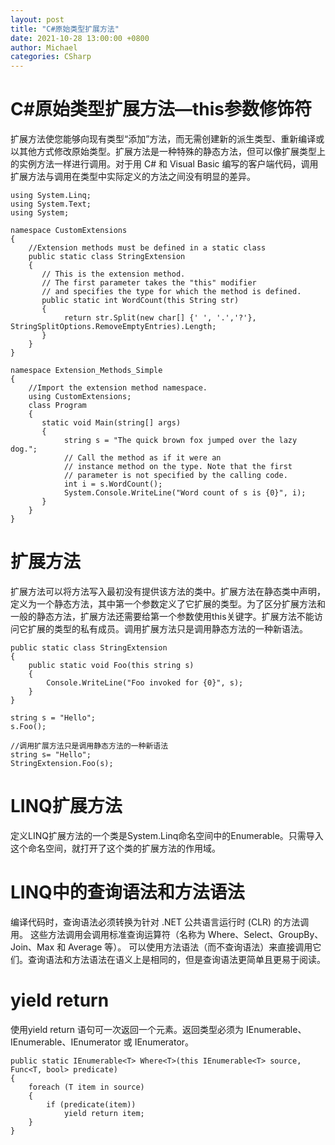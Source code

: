 ```yaml
---
layout: post
title: "C#原始类型扩展方法"
date: 2021-10-28 13:00:00 +0800
author: Michael
categories: CSharp
---
```


# C#原始类型扩展方法—this参数修饰符
扩展方法使您能够向现有类型“添加”方法，而无需创建新的派生类型、重新编译或以其他方式修改原始类型。扩展方法是一种特殊的静态方法，但可以像扩展类型上的实例方法一样进行调用。对于用 C# 和 Visual Basic 编写的客户端代码，调用扩展方法与调用在类型中实际定义的方法之间没有明显的差异。

	using System.Linq;
	using System.Text;
	using System;
	
	namespace CustomExtensions
	{
		//Extension methods must be defined in a static class
		public static class StringExtension
		{
		   // This is the extension method.
		   // The first parameter takes the "this" modifier
		   // and specifies the type for which the method is defined.
		   public static int WordCount(this String str)
		   {
		    	return str.Split(new char[] {' ', '.','?'}, StringSplitOptions.RemoveEmptyEntries).Length;
		   }
		}
	}

	namespace Extension_Methods_Simple
	{
		//Import the extension method namespace.
		using CustomExtensions;
		class Program
		{
		   static void Main(string[] args)
		   {
				string s = "The quick brown fox jumped over the lazy dog.";
				// Call the method as if it were an 
				// instance method on the type. Note that the first
				// parameter is not specified by the calling code.
				int i = s.WordCount();
				System.Console.WriteLine("Word count of s is {0}", i);
		   }
		}
	}

# 扩展方法
扩展方法可以将方法写入最初没有提供该方法的类中。扩展方法在静态类中声明，定义为一个静态方法，其中第一个参数定义了它扩展的类型。为了区分扩展方法和一般的静态方法，扩展方法还需要给第一个参数使用this关键字。扩展方法不能访问它扩展的类型的私有成员。调用扩展方法只是调用静态方法的一种新语法。

    public static class StringExtension
    {
        public static void Foo(this string s)
        {
            Console.WriteLine("Foo invoked for {0}", s);
        }
    }

	string s = "Hello";
	s.Foo();

	//调用扩展方法只是调用静态方法的一种新语法
	string s= "Hello";
	StringExtension.Foo(s);

# LINQ扩展方法
定义LINQ扩展方法的一个类是System.Linq命名空间中的Enumerable。只需导入这个命名空间，就打开了这个类的扩展方法的作用域。

# LINQ中的查询语法和方法语法
编译代码时，查询语法必须转换为针对 .NET 公共语言运行时 (CLR) 的方法调用。 这些方法调用会调用标准查询运算符（名称为 Where、Select、GroupBy、Join、Max 和 Average 等）。 可以使用方法语法（而不查询语法）来直接调用它们。查询语法和方法语法在语义上是相同的，但是查询语法更简单且更易于阅读。

# yield return
使用yield return 语句可一次返回一个元素。返回类型必须为 IEnumerable、IEnumerable<T>、IEnumerator 或 IEnumerator<T>。

    public static IEnumerable<T> Where<T>(this IEnumerable<T> source, Func<T, bool> predicate)
    {
        foreach (T item in source)
        {
            if (predicate(item))
                yield return item;
        }
    }